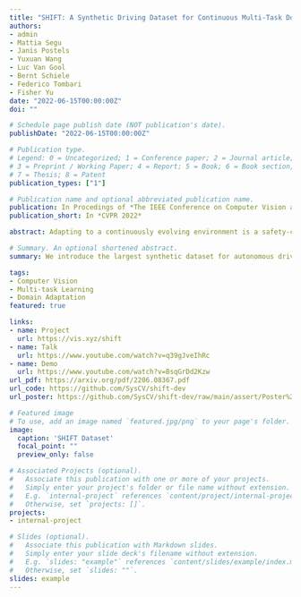 ```yaml
---
title: "SHIFT: A Synthetic Driving Dataset for Continuous Multi-Task Domain Adaptation"
authors:
- admin
- Mattia Segu
- Janis Postels
- Yuxuan Wang
- Luc Van Gool
- Bernt Schiele
- Federico Tombari
- Fisher Yu
date: "2022-06-15T00:00:00Z"
doi: ""

# Schedule page publish date (NOT publication's date).
publishDate: "2022-06-15T00:00:00Z"

# Publication type.
# Legend: 0 = Uncategorized; 1 = Conference paper; 2 = Journal article;
# 3 = Preprint / Working Paper; 4 = Report; 5 = Book; 6 = Book section;
# 7 = Thesis; 8 = Patent
publication_types: ["1"]

# Publication name and optional abbreviated publication name.
publication: In Procedings of *The IEEE Conference on Computer Vision and Pattern Recognition (CVPR) 2022*
publication_short: In *CVPR 2022*

abstract: Adapting to a continuously evolving environment is a safety-critical challenge inevitably faced by all autonomous-driving systems. Existing image- and video-based driving datasets, however, fall short of capturing the mutable nature of the real world. In this paper, we introduce the largest synthetic dataset for autonomous driving, SHIFT. It presents discrete and continuous shifts in cloudiness, rain and fog intensity, time of day, and vehicle and pedestrian density. Featuring a comprehensive sensor suite and annotations for several mainstream perception tasks, SHIFT allows to investigate how a perception systems’ performance degrades at increasing levels of domain shift, fostering the development of continuous adaptation strategies to mitigate this problem and assessing the robustness and generality of a model. Our dataset and benchmark toolkit is publicly available at [https://vis.xyz/shift](https://vis.xyz/shift).

# Summary. An optional shortened abstract.
summary: We introduce the largest synthetic dataset for autonomous driving to study continuous domain adaptation and multi-task perception.

tags:
- Computer Vision
- Multi-task Learning
- Domain Adaptation
featured: true

links:
- name: Project
  url: https://vis.xyz/shift
- name: Talk
  url: https://www.youtube.com/watch?v=q39gJveIhRc
- name: Demo
  url: https://www.youtube.com/watch?v=BsqGrDd2Kzw
url_pdf: https://arxiv.org/pdf/2206.08367.pdf
url_code: https://github.com/SysCV/shift-dev
url_poster: https://github.com/SysCV/shift-dev/raw/main/assert/Poster%20SHIFT.pdf

# Featured image
# To use, add an image named `featured.jpg/png` to your page's folder. 
image:
  caption: 'SHIFT Dataset'
  focal_point: ""
  preview_only: false

# Associated Projects (optional).
#   Associate this publication with one or more of your projects.
#   Simply enter your project's folder or file name without extension.
#   E.g. `internal-project` references `content/project/internal-project/index.md`.
#   Otherwise, set `projects: []`.
projects:
- internal-project

# Slides (optional).
#   Associate this publication with Markdown slides.
#   Simply enter your slide deck's filename without extension.
#   E.g. `slides: "example"` references `content/slides/example/index.md`.
#   Otherwise, set `slides: ""`.
slides: example
---
```


